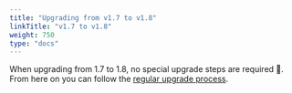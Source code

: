 ```yaml
---
title: "Upgrading from v1.7 to v1.8"
linkTitle: "v1.7 to v1.8"
weight: 750
type: "docs"
---
```


When upgrading from 1.7 to 1.8, no special upgrade steps are required 🎉. From
here on you can follow the [regular upgrade process](../).
